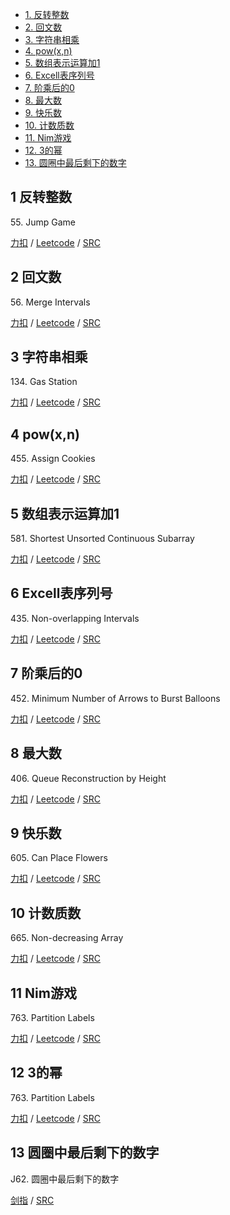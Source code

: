 <!-- GFM-TOC -->
* [1. 反转整数](#1-反转整数)
* [2. 回文数](#2-回文数)
* [3. 字符串相乘](#3-字符串相乘)
* [4. pow(x,n)](#4-pow(x,n))
* [5. 数组表示运算加1](#5-数组表示运算加1)
* [6. Excell表序列号](#6-Excell表序列号)
* [7. 阶乘后的0](#7-阶乘后的0)
* [8. 最大数](#8-最大数)
* [9. 快乐数](#9-快乐数)
* [10. 计数质数](#10-计数质数)
* [11. Nim游戏](#11-Nim游戏)
* [12. 3的幂](#12-3的幂)
* [13. 圆圈中最后剩下的数字](#13-圆圈中最后剩下的数字)
<!-- GFM-TOC -->

## 1 反转整数
55\. Jump Game

[力扣](https://leetcode-cn.com/problems/jump-game/) / [Leetcode](https://leetcode.com/problems/jump-game/) / [SRC](../algo_09_math/L55-m.cpp)

## 2 回文数
56\. Merge Intervals

[力扣](https://leetcode-cn.com/problems/merge-intervals/) / [Leetcode](https://leetcode.com/problems/merge-intervals/) / [SRC](../algo_09_math/L56-m.cpp)

## 3 字符串相乘
134\. Gas Station

[力扣](https://leetcode-cn.com/problems/gas-station/) / [Leetcode](https://leetcode.com/problems/gas-station/) / [SRC](../algo_09_math/L134-m.cpp)

## 4 pow(x,n)
455\. Assign Cookies

[力扣](https://leetcode-cn.com/problems/assign-cookies/) / [Leetcode](https://leetcode.com/problems/assign-cookies/) / [SRC](../algo_09_math/L455.cpp)

## 5 数组表示运算加1
581\. Shortest Unsorted Continuous Subarray

[力扣](https://leetcode-cn.com/shortest-unsorted-continuous-subarray/) / [Leetcode](https://leetcode.com/problems/shortest-unsorted-continuous-subarray/) / [SRC](../algo_09_math/L581.cpp)

## 6 Excell表序列号
435\. Non-overlapping Intervals

[力扣](https://leetcode-cn.com/problems/non-overlapping-intervals/) / [Leetcode](https://leetcode.com/problems/non-overlapping-intervals/) / [SRC](../algo_09_math/L435-m.cpp)

## 7 阶乘后的0
452\. Minimum Number of Arrows to Burst Balloons	 

[力扣](https://leetcode-cn.com/problems/minimum-number-of-arrows-to-burst-balloons/) / [Leetcode](https://leetcode.com/problems/minimum-number-of-arrows-to-burst-balloons/) / [SRC](../algo_09_math/L452-m.cpp)

## 8 最大数  
406\. Queue Reconstruction by Height

[力扣](https://leetcode-cn.com/problems/queue-reconstruction-by-height/) / [Leetcode](https://leetcode.com/problems/queue-reconstruction-by-height/) / [SRC](../algo_09_math/L406-m.cpp)

## 9 快乐数
605\. Can Place Flowers

[力扣](https://leetcode-cn.com/problems/can-place-flowers/) / [Leetcode](https://leetcode.com/problems/can-place-flowers/) / [SRC](../algo_09_math/L605.cpp)

## 10 计数质数
665\. Non-decreasing Array

[力扣](https://leetcode-cn.com/problems/non-decreasing-array/) / [Leetcode](https://leetcode.com/problems/non-decreasing-array/) / [SRC](../algo_09_math/L665.cpp)

## 11 Nim游戏
763\. Partition Labels

[力扣](https://leetcode-cn.com/problems/partition-labels/) / [Leetcode](https://leetcode.com/problems/partition-labels/) / [SRC](../algo_09_math/L763-m.cpp)

## 12 3的幂
763\. Partition Labels

[力扣](https://leetcode-cn.com/problems/partition-labels/) / [Leetcode](https://leetcode.com/problems/partition-labels/) / [SRC](../algo_09_math/L763-m.cpp)

## 13 圆圈中最后剩下的数字
J62. 圆圈中最后剩下的数字

[剑指](https://leetcode-cn.com/problems/yuan-quan-zhong-zui-hou-sheng-xia-de-shu-zi-lcof/)  / [SRC](../algo_09_math/J62.cpp)


